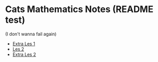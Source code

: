 # Cats Mathematics Notes (README test)

(I don't wanna fail again)

- [Extra Les 1](extra-les-1)
- [Les 2](les-2)
- [Extra Les 2](extra-les-2)


